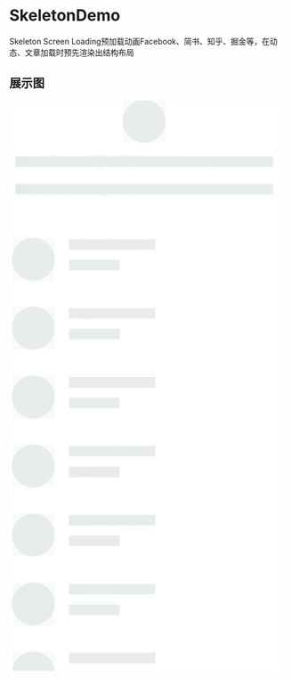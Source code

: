 # SkeletonDemo
Skeleton Screen Loading预加载动画Facebook、简书、知乎、掘金等，在动态、文章加载时预先渲染出结构布局
## 展示图

![image](asset/11.gif) 
